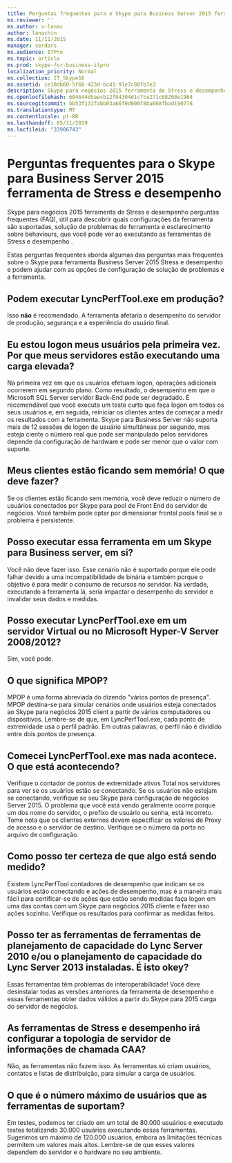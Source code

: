 ```yaml
---
title: Perguntas frequentes para o Skype para Business Server 2015 ferramenta de Stress e desempenho
ms.reviewer: ''
ms.author: v-lanac
author: lanachin
ms.date: 11/11/2015
manager: serdars
ms.audience: ITPro
ms.topic: article
ms.prod: skype-for-business-itpro
localization_priority: Normal
ms.collection: IT_Skype16
ms.assetid: ce18db60-5f6b-423d-bc41-91e7c80fb7e3
description: Skype para negócios 2015 ferramenta de Stress e desempenho perguntas frequentes (FAQ), útil para descobrir quais configurações da ferramenta são suportadas, solução de problemas de ferramenta e esclarecimento sobre behaviours, que você pode ver ao executando as ferramentas de Stress e desempenho .
ms.openlocfilehash: 604644d5aecb12f94304d1c7ce271c68208e1964
ms.sourcegitcommit: bb53f131fabb03a66f0d000f8ba668fbad190778
ms.translationtype: MT
ms.contentlocale: pt-BR
ms.lasthandoff: 05/11/2019
ms.locfileid: "33906743"
---
```

# <a name="faq-for-the-skype-for-business-server-2015-stress-and-performance-tool"></a>Perguntas frequentes para o Skype para Business Server 2015 ferramenta de Stress e desempenho
 
Skype para negócios 2015 ferramenta de Stress e desempenho perguntas frequentes (FAQ), útil para descobrir quais configurações da ferramenta são suportadas, solução de problemas de ferramenta e esclarecimento sobre behaviours, que você pode ver ao executando as ferramentas de Stress e desempenho .
  
 Estas perguntas frequentes aborda algumas das perguntas mais frequentes sobre o Skype para ferramenta Business Server 2015 Stress e desempenho e podem ajudar com as opções de configuração de solução de problemas e a ferramenta.
  
## <a name="can-i-run-lyncperftoolexe-in-production"></a>Podem executar LyncPerfTool.exe em produção?

Isso **não** é recomendado. A ferramenta afetaria o desempenho do servidor de produção, segurança e a experiência do usuário final.
  
## <a name="im-logging-my-users-on-for-the-first-time-why-are-my-servers-running-a-high-load"></a>Eu estou logon meus usuários pela primeira vez. Por que meus servidores estão executando uma carga elevada?

Na primeira vez em que os usuários efetuam logon, operações adicionais ocorrerem em segundo plano. Como resultado, o desempenho em que o Microsoft SQL Server servidor Back-End pode ser degradado. É recomendável que você executa um teste curto que faça logon em todos os seus usuários e, em seguida, reiniciar os clientes antes de começar a medir os resultados com a ferramenta. Skype para Business Server não suporta mais de 12 sessões de logon de usuário simultâneas por segundo, mas esteja ciente o número real que pode ser manipulado pelos servidores depende da configuração de hardware e pode ser menor que o valor com suporte.
  
## <a name="my-clients-are-running-out-of-memory-what-should-i-do"></a>Meus clientes estão ficando sem memória! O que deve fazer?

Se os clientes estão ficando sem memória, você deve reduzir o número de usuários conectados por Skype para pool de Front End do servidor de negócios. Você também pode optar por dimensionar frontal pools final se o problema é persistente.
  
## <a name="can-i-run-this-tool-on-a-skype-for-business-server-itself"></a>Posso executar essa ferramenta em um Skype para Business server, em si?

Você não deve fazer isso. Esse cenário não é suportado porque ele pode falhar devido a uma incompatibilidade de binária e também porque o objetivo é para medir o consumo de recursos no servidor. Na verdade, executando a ferramenta lá, seria impactar o desempenho do servidor e invalidar seus dados e medidas.
  
## <a name="can-i-run-lyncperftoolexe-on-a-virtual-server-or-on-microsoft-hyper-v-server-20082012"></a>Posso executar LyncPerfTool.exe em um servidor Virtual ou no Microsoft Hyper-V Server 2008/2012?

Sim, você pode.
  
## <a name="what-does-mpop-mean"></a>O que significa MPOP?

MPOP é uma forma abreviada do dizendo "vários pontos de presença". MPOP destina-se para simular cenários onde usuários esteja conectados ao Skype para negócios 2015 client a partir de vários computadores ou dispositivos. Lembre-se de que, em LyncPerfTool.exe, cada ponto de extremidade usa o perfil padrão. Em outras palavras, o perfil não é dividido entre dois pontos de presença.
  
## <a name="i-started-lyncperftoolexe-but-nothing-is-happening-whats-going-on"></a>Comecei LyncPerfTool.exe mas nada acontece. O que está acontecendo?

Verifique o contador de pontos de extremidade ativos Total nos servidores para ver se os usuários estão se conectando. Se os usuários não estejam se conectando, verifique se seu Skype para configuração de negócios Server 2015. O problema que você está vendo geralmente ocorre porque um dos nome do servidor, o prefixo de usuário ou senha, está incorreto. Tome nota que os clientes externos devem especificar os valores de Proxy de acesso e o servidor de destino. Verifique se o número da porta no arquivo de configuração.
  
## <a name="how-can-i-be-sure-that-something-is-being-measured"></a>Como posso ter certeza de que algo está sendo medido?

Existem LyncPerfTool contadores de desempenho que indicam se os usuários estão conectando e ações de desempenho, mas é a maneira mais fácil para certificar-se de ações que estão sendo medidas faça logon em uma das contas com um Skype para negócios 2015 cliente e fazer isso ações sozinho. Verifique os resultados para confirmar as medidas feitos.
  
## <a name="i-have-lync-server-2010-capacity-planning-tools-andor-lync-server-2013-capacity-planning-tools-installed-is-that-okay"></a>Posso ter as ferramentas de ferramentas de planejamento de capacidade do Lync Server 2010 e/ou o planejamento de capacidade do Lync Server 2013 instaladas. É isto okey?

 Essas ferramentas têm problemas de interoperabilidade! Você deve desinstalar todas as versões anteriores da ferramenta de desempenho e essas ferramentas obter dados válidos a partir do Skype para 2015 carga do servidor de negócios.
  
## <a name="will-the-stress-and-performance-tools-set-up-the-caa-call-information-server-topology"></a>As ferramentas de Stress e desempenho irá configurar a topologia de servidor de informações de chamada CAA?

Não, as ferramentas não fazem isso. As ferramentas só criam usuários, contatos e listas de distribuição, para simular a carga de usuários.
  
## <a name="what-is-the-maximum-number-of-users-that-the-tools-support"></a>O que é o número máximo de usuários que as ferramentas de suportam?

Em testes, podemos ter criado em um total de 80.000 usuários e executado testes totalizando 30.000 usuários executando essas ferramentas. Sugerimos um máximo de 120.000 usuários, embora as limitações técnicas permitem um valores mais altos. Lembre-se de que esses valores dependem do servidor e o hardware no seu ambiente.
  

